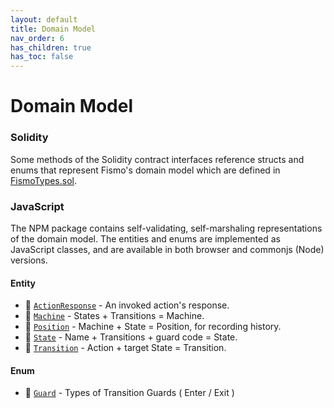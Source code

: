 ```yaml
---
layout: default
title: Domain Model
nav_order: 6
has_children: true
has_toc: false
---
```

# Domain Model
### Solidity

Some methods of the Solidity contract interfaces reference structs and enums that represent Fismo's domain model which are defined in [FismoTypes.sol](https://github.com/cliffhall/Fismo/blob/main/contracts/domain/FismoTypes.sol). 

### JavaScript
The NPM package contains self-validating, self-marshaling representations of the domain model. The entities and enums are implemented as JavaScript classes, and are available in both browser and commonjs (Node) versions.

#### Entity
* 🔬 [`ActionResponse`](ActionResponse.md) - An invoked action's response.
* 🔬 [`Machine`](Machine.md) - States + Transitions = Machine.
* 🔬 [`Position`](Position.md) - Machine + State =  Position, for recording history.
* 🔬 [`State`](State.md) - Name + Transitions + guard code = State.
* 🔬 [`Transition`](Transition.md) - Action + target State = Transition.

#### Enum
* 🔬 [`Guard`](Guard.md) - Types of Transition Guards ( Enter / Exit )
